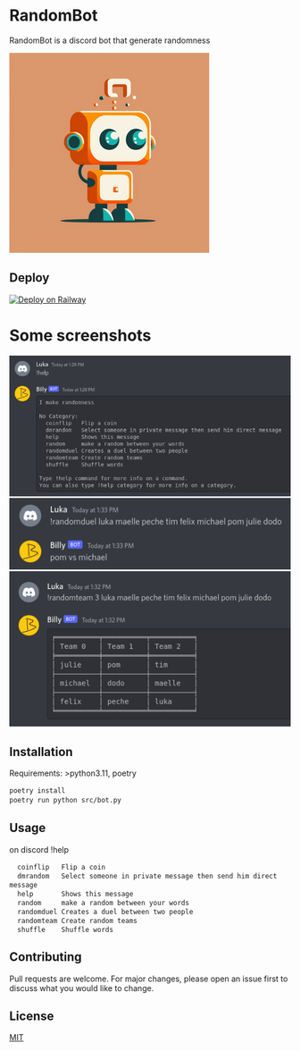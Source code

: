 # RandomBot

RandomBot is a discord bot that generate randomness

![avatar](screenshots/avatar.png)

## Deploy

[![Deploy on Railway](https://railway.app/button.svg)](https://railway.app/new/template/Vp4tir)


# Some screenshots

![Alt text](screenshots/help.png?raw=true "help")
![Alt text](screenshots/random_duel.png?raw=true "random duel")
![Alt text](screenshots/random_team.png?raw=true "random team")

## Installation

Requirements: >python3.11, poetry

```bash
poetry install
poetry run python src/bot.py
```

## Usage
on discord !help
```
  coinflip   Flip a coin
  dmrandom   Select someone in private message then send him direct message
  help       Shows this message
  random     make a random between your words
  randomduel Creates a duel between two people
  randomteam Create random teams
  shuffle    Shuffle words

```

## Contributing

Pull requests are welcome. For major changes, please open an issue first
to discuss what you would like to change.

## License

[MIT](https://choosealicense.com/licenses/mit/)
